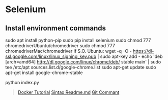 # Selenium

## Install environment commands

sudo apt install python-pip
sudo pip install selenium
sudo chmod 777 chromedriverUbuntu/chromedriver
sudo chmod 777 chromedriverMac/chromedriver
if S.O. Ubuntu:
  wget -q -O - https://dl-ssl.google.com/linux/linux_signing_key.pub | sudo apt-key add -
  echo 'deb [arch=amd64] http://dl.google.com/linux/chrome/deb/ stable main' | sudo tee /etc/apt sources.list.d/google-chrome.list
  sudo apt-get update
  sudo apt-get install google-chrome-stable

python index.py


> [Docker Tutorial](https://www.youtube.com/watch?v=tBfOHso1-6o&t=1s)
> [Sintax Readme.md](https://help.github.com/articles/basic-writing-and-formatting-syntax)
> [Git Commant](http://rogerdudler.github.io/git-guide/)
